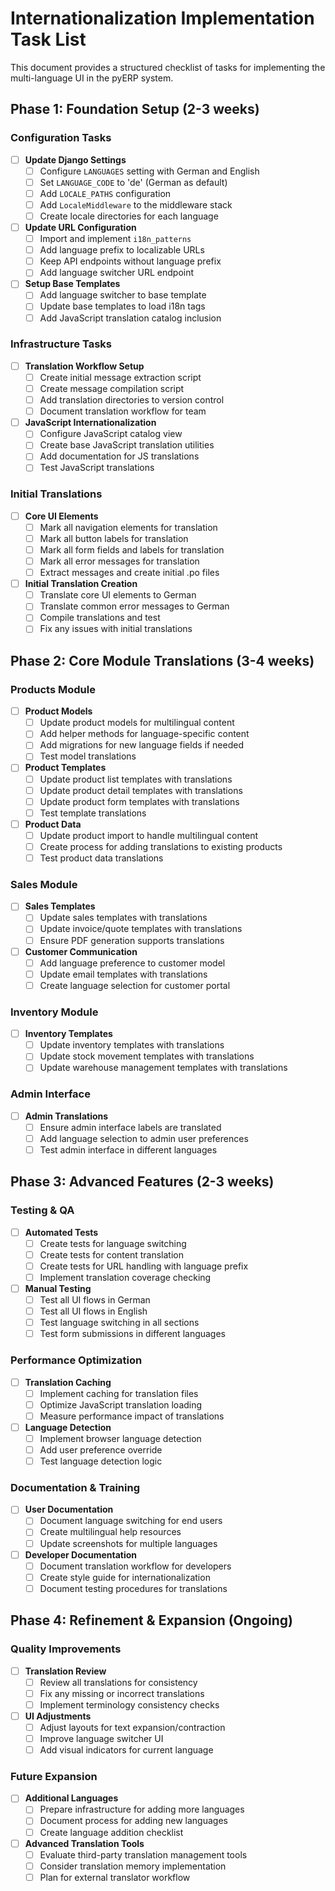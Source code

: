 # Internationalization Implementation Task List

This document provides a structured checklist of tasks for implementing the multi-language UI in the pyERP system.

## Phase 1: Foundation Setup (2-3 weeks)

### Configuration Tasks

- [ ] **Update Django Settings**
  - [ ] Configure `LANGUAGES` setting with German and English
  - [ ] Set `LANGUAGE_CODE` to 'de' (German as default)
  - [ ] Add `LOCALE_PATHS` configuration
  - [ ] Add `LocaleMiddleware` to the middleware stack
  - [ ] Create locale directories for each language

- [ ] **Update URL Configuration**
  - [ ] Import and implement `i18n_patterns`
  - [ ] Add language prefix to localizable URLs
  - [ ] Keep API endpoints without language prefix
  - [ ] Add language switcher URL endpoint

- [ ] **Setup Base Templates**
  - [ ] Add language switcher to base template
  - [ ] Update base templates to load i18n tags
  - [ ] Add JavaScript translation catalog inclusion

### Infrastructure Tasks

- [ ] **Translation Workflow Setup**
  - [ ] Create initial message extraction script
  - [ ] Create message compilation script
  - [ ] Add translation directories to version control
  - [ ] Document translation workflow for team

- [ ] **JavaScript Internationalization**
  - [ ] Configure JavaScript catalog view
  - [ ] Create base JavaScript translation utilities
  - [ ] Add documentation for JS translations
  - [ ] Test JavaScript translations

### Initial Translations

- [ ] **Core UI Elements**
  - [ ] Mark all navigation elements for translation
  - [ ] Mark all button labels for translation
  - [ ] Mark all form fields and labels for translation
  - [ ] Mark all error messages for translation
  - [ ] Extract messages and create initial .po files

- [ ] **Initial Translation Creation**
  - [ ] Translate core UI elements to German
  - [ ] Translate common error messages to German
  - [ ] Compile translations and test
  - [ ] Fix any issues with initial translations

## Phase 2: Core Module Translations (3-4 weeks)

### Products Module

- [ ] **Product Models**
  - [ ] Update product models for multilingual content
  - [ ] Add helper methods for language-specific content
  - [ ] Add migrations for new language fields if needed
  - [ ] Test model translations

- [ ] **Product Templates**
  - [ ] Update product list templates with translations
  - [ ] Update product detail templates with translations
  - [ ] Update product form templates with translations
  - [ ] Test template translations

- [ ] **Product Data**
  - [ ] Update product import to handle multilingual content
  - [ ] Create process for adding translations to existing products
  - [ ] Test product data translations

### Sales Module

- [ ] **Sales Templates**
  - [ ] Update sales templates with translations
  - [ ] Update invoice/quote templates with translations
  - [ ] Ensure PDF generation supports translations

- [ ] **Customer Communication**
  - [ ] Add language preference to customer model
  - [ ] Update email templates with translations
  - [ ] Create language selection for customer portal

### Inventory Module

- [ ] **Inventory Templates**
  - [ ] Update inventory templates with translations
  - [ ] Update stock movement templates with translations
  - [ ] Update warehouse management templates with translations

### Admin Interface

- [ ] **Admin Translations**
  - [ ] Ensure admin interface labels are translated
  - [ ] Add language selection to admin user preferences
  - [ ] Test admin interface in different languages

## Phase 3: Advanced Features (2-3 weeks)

### Testing & QA

- [ ] **Automated Tests**
  - [ ] Create tests for language switching
  - [ ] Create tests for content translation
  - [ ] Create tests for URL handling with language prefix
  - [ ] Implement translation coverage checking

- [ ] **Manual Testing**
  - [ ] Test all UI flows in German
  - [ ] Test all UI flows in English
  - [ ] Test language switching in all sections
  - [ ] Test form submissions in different languages

### Performance Optimization

- [ ] **Translation Caching**
  - [ ] Implement caching for translation files
  - [ ] Optimize JavaScript translation loading
  - [ ] Measure performance impact of translations

- [ ] **Language Detection**
  - [ ] Implement browser language detection
  - [ ] Add user preference override
  - [ ] Test language detection logic

### Documentation & Training

- [ ] **User Documentation**
  - [ ] Document language switching for end users
  - [ ] Create multilingual help resources
  - [ ] Update screenshots for multiple languages

- [ ] **Developer Documentation**
  - [ ] Document translation workflow for developers
  - [ ] Create style guide for internationalization
  - [ ] Document testing procedures for translations

## Phase 4: Refinement & Expansion (Ongoing)

### Quality Improvements

- [ ] **Translation Review**
  - [ ] Review all translations for consistency
  - [ ] Fix any missing or incorrect translations
  - [ ] Implement terminology consistency checks

- [ ] **UI Adjustments**
  - [ ] Adjust layouts for text expansion/contraction
  - [ ] Improve language switcher UI
  - [ ] Add visual indicators for current language

### Future Expansion

- [ ] **Additional Languages**
  - [ ] Prepare infrastructure for adding more languages
  - [ ] Document process for adding new languages
  - [ ] Create language addition checklist

- [ ] **Advanced Translation Tools**
  - [ ] Evaluate third-party translation management tools
  - [ ] Consider translation memory implementation
  - [ ] Plan for external translator workflow

